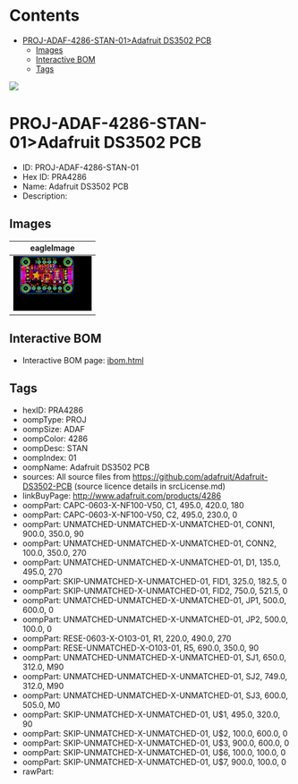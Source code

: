 



Contents
========

* [PROJ-ADAF-4286-STAN-01>Adafruit DS3502 PCB](#proj-adaf-4286-stan-01adafruit-ds3502-pcb)
	* [Images](#images)
	* [Interactive BOM](#interactive-bom)
	* [Tags](#tags)
  
![][im]
# PROJ-ADAF-4286-STAN-01>Adafruit DS3502 PCB

- ID: PROJ-ADAF-4286-STAN-01
- Hex ID: PRA4286
- Name: Adafruit DS3502 PCB
- Description: 

## Images
  
  

|eagleImage|
| :---: |
|[![eagleImage](eagleImage_140.png)](eagleImage_600.png)|

## Interactive BOM

- Interactive BOM page: [ibom.html](kicad/bom/ibom.html)

## Tags

- hexID: PRA4286
- oompType: PROJ
- oompSize: ADAF
- oompColor: 4286
- oompDesc: STAN
- oompIndex: 01
- oompName: Adafruit DS3502 PCB
- sources: All source files from https://github.com/adafruit/Adafruit-DS3502-PCB (source licence details in srcLicense.md)
- linkBuyPage: http://www.adafruit.com/products/4286
- oompPart: CAPC-0603-X-NF100-V50, C1, 495.0, 420.0, 180
- oompPart: CAPC-0603-X-NF100-V50, C2, 495.0, 230.0, 0
- oompPart: UNMATCHED-UNMATCHED-X-UNMATCHED-01, CONN1, 900.0, 350.0, 90
- oompPart: UNMATCHED-UNMATCHED-X-UNMATCHED-01, CONN2, 100.0, 350.0, 270
- oompPart: UNMATCHED-UNMATCHED-X-UNMATCHED-01, D1, 135.0, 495.0, 270
- oompPart: SKIP-UNMATCHED-X-UNMATCHED-01, FID1, 325.0, 182.5, 0
- oompPart: SKIP-UNMATCHED-X-UNMATCHED-01, FID2, 750.0, 521.5, 0
- oompPart: UNMATCHED-UNMATCHED-X-UNMATCHED-01, JP1, 500.0, 600.0, 0
- oompPart: UNMATCHED-UNMATCHED-X-UNMATCHED-01, JP2, 500.0, 100.0, 0
- oompPart: RESE-0603-X-O103-01, R1, 220.0, 490.0, 270
- oompPart: RESE-UNMATCHED-X-O103-01, R5, 690.0, 350.0, 90
- oompPart: UNMATCHED-UNMATCHED-X-UNMATCHED-01, SJ1, 650.0, 312.0, M90
- oompPart: UNMATCHED-UNMATCHED-X-UNMATCHED-01, SJ2, 749.0, 312.0, M90
- oompPart: UNMATCHED-UNMATCHED-X-UNMATCHED-01, SJ3, 600.0, 505.0, M0
- oompPart: SKIP-UNMATCHED-X-UNMATCHED-01, U$1, 495.0, 320.0, 90
- oompPart: SKIP-UNMATCHED-X-UNMATCHED-01, U$2, 100.0, 600.0, 0
- oompPart: SKIP-UNMATCHED-X-UNMATCHED-01, U$3, 900.0, 600.0, 0
- oompPart: SKIP-UNMATCHED-X-UNMATCHED-01, U$6, 100.0, 100.0, 0
- oompPart: SKIP-UNMATCHED-X-UNMATCHED-01, U$7, 900.0, 100.0, 0
- rawPart: 



[im]: eagleImage_450.png
